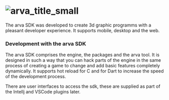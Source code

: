 # ![arva_title_small](https://github.com/user-attachments/assets/afece23b-fbb7-4a96-8368-887e45784a99)
The arva SDK was developed to create 3d graphic programms with a pleasant developer experience. It supports mobile, desktop and the web. 
### Development with the arva SDK
The arva SDK comprises the engine, the packages and the arva tool. It is designed in such a way that you can hack parts of the engine in the same process of creating a game to change and add basic features completely dynamically. It supports hot reload for C and for Dart to increase the speed of the development process.

There are user interfaces to access the sdk, these are supplied as part of the Intellj and VSCode plugins later.
